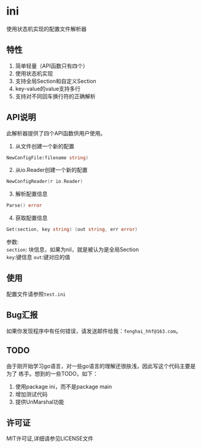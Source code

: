 # ini
使用状态机实现的配置文件解析器

## 特性
1. 简单轻量（API函数只有四个）
2. 使用状态机实现
3. 支持全局Section和自定义Section
4. key-value的value支持多行
5. 支持对不同回车换行符的正确解析

## API说明
此解析器提供了四个API函数供用户使用。

1. 从文件创建一个新的配置
```go
NewConfigFile(filename string)
```

2. 从io.Reader创建一个新的配置
```go
NewConfigReader(r io.Reader)
````
3. 解析配置信息
```go
Parse() error
```
4. 获取配置信息
```go
Get(section, key string) (out string, err error)
```
参数:  
    `section`: 块信息，如果为nil，就是被认为是全局Section  
    `key`:键信息
    `out`:键对应的值    

## 使用
配置文件请参照`test.ini`  

## Bug汇报
如果你发现程序中有任何错误，请发送邮件给我：`fenghai_hhf@163.com`。

## TODO
由于刚开始学习go语言，对一些go语言的理解还很肤浅，因此写这个代码主要是为了
练手。想到的一些TODO，如下：
1. 使用package ini，而不是package main
2. 增加测试代码
3. 提供UnMarshal功能

## 许可证
MIT许可证,详细请参见LICENSE文件
